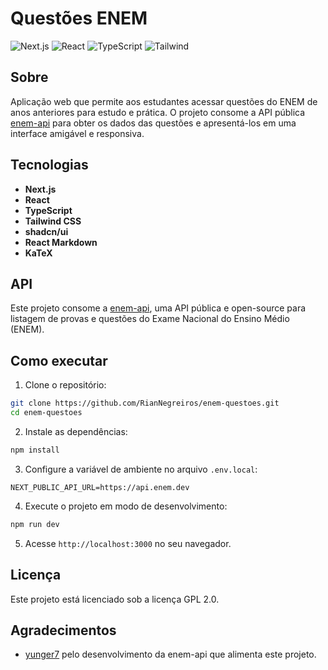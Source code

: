 # Questões ENEM

![Next.js](https://img.shields.io/badge/Next.js-000000?style=for-the-badge&logo=next.js&logoColor=white)
![React](https://img.shields.io/badge/React-61DAFB?style=for-the-badge&logo=react&logoColor=black)
![TypeScript](https://img.shields.io/badge/TypeScript-3178C6?style=for-the-badge&logo=typescript&logoColor=white)
![Tailwind](https://img.shields.io/badge/Tailwind-06B6D4?style=for-the-badge&logo=tailwindcss&logoColor=white)

## Sobre

Aplicação web que permite aos estudantes acessar questões do ENEM de anos anteriores para estudo e prática. O projeto consome a API pública [enem-api](https://github.com/yunger7/enem-api) para obter os dados das questões e apresentá-los em uma interface amigável e responsiva.

## Tecnologias

- **Next.js**
- **React**
- **TypeScript**
- **Tailwind CSS**
- **shadcn/ui**
- **React Markdown**
- **KaTeX**

## API

Este projeto consome a [enem-api](https://github.com/yunger7/enem-api), uma API pública e open-source para listagem de provas e questões do Exame Nacional do Ensino Médio (ENEM).

## Como executar

1. Clone o repositório:

```bash
git clone https://github.com/RianNegreiros/enem-questoes.git 
cd enem-questoes
```

2. Instale as dependências:

```bash
npm install
```

3. Configure a variável de ambiente no arquivo `.env.local`:

```plaintext
NEXT_PUBLIC_API_URL=https://api.enem.dev
```

4. Execute o projeto em modo de desenvolvimento:

```bash
npm run dev
```

5. Acesse `http://localhost:3000` no seu navegador.

## Licença

Este projeto está licenciado sob a licença GPL 2.0.

## Agradecimentos

- [yunger7](https://github.com/yunger7) pelo desenvolvimento da enem-api que alimenta este projeto.
